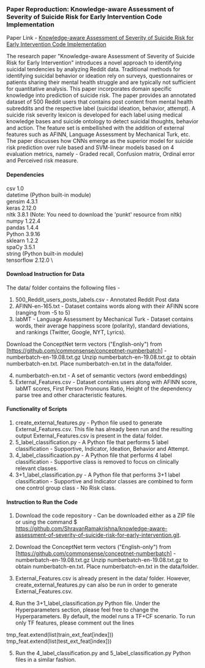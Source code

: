 ### Paper Reproduction: Knowledge-aware Assessment of Severity of Suicide Risk for Early Intervention Code Implementation 

Paper Link - [Knowledge-aware Assessment of Severity of Suicide Risk for Early Intervention Code Implementation](https://www.researchgate.net/publication/333076070_Knowledge-aware_Assessment_of_Severity_of_Suicide_Risk_for_Early_Intervention)

The research paper "Knowledge-aware Assessment of Severity of Suicide Risk for Early 
Intervention" introduces a novel approach to identifying suicidal tendencies by analyzing
Reddit data. Traditional methods for identifying suicidal behavior or ideation rely on surveys,
questionnaires or patients sharing their mental health struggle and are typically not sufficient for
quantitative analysis. This paper incorporates domain specific knowledge into prediction of
suicide risk. The paper provides an annotated dataset of 500 Reddit users that contains post
content from mental health subreddits and the respective label (suicidal ideation, behavior,
attempt). A suicide risk severity lexicon is developed for each label using medical knowledge
bases and suicide ontology to detect suicidal thoughts, behavior and action. The feature set is
embellished with the addition of external features such as AFINN, Language Assessment by
Mechanical Turk, etc. The paper discusses how CNNs emerge as the superior model for suicide
risk prediction over rule based and SVM-linear models based on 4 evaluation metrics, namely -
Graded recall, Confusion matrix, Ordinal error and Perceived risk measure.

#### Dependencies

csv 1.0 \
datetime (Python built-in module) \
gensim 4.3.1 \
keras 2.12.0 \
nltk 3.8.1 (Note: You need to download the 'punkt' resource from nltk) \
numpy 1.22.4 \
pandas 1.4.4 \
Python 3.9.16 \
sklearn 1.2.2 \
spaCy 3.5.1 \
string (Python built-in module) \
tensorflow 2.12.0 \

#### Download Instruction for Data

The data/ folder contains the following files - 

1. 500_Reddit_users_posts_labels.csv - Annotated Reddit Post data
2. AFINN-en-165.txt - Dataset contains words along with their AFINN score (ranging from -5 to 5)
3. labMT - Language Assessment by Mechanical Turk - Dataset contains words, their
average happiness score (polarity), standard deviations, and rankings (Twitter, Google,
NYT, Lyrics).

Download the ConceptNet term vectors ("English-only") 
from [https://github.com/commonsense/conceptnet-numberbatch] - numberbatch-en-19.08.txt.gz
Unzip numberbatch-en-19.08.txt.gz to obtain numberbatch-en.txt. Place numberbatch-en.txt in 
the data/folder. 

4. numberbatch-en.txt - A set of semantic vectors (word embeddings) 
5. External_Features.csv - Dataset contains users along with AFINN score, labMT scores,
First Person Pronouns Ratio, Height of the dependency parse tree and other characteristic features. 

#### Functionality of Scripts

1. create_external_features.py - Python file used to generate External_Features.csv. This file
has already been run and the resulting output External_Features.csv is present in the data/ folder. 
2. 5_label_classification.py - A Python file that performs 5 label classification - Supportive, 
Indicator, Ideation, Behavior and Attempt. 
3. 4_label_classificaation.py - A Python file that performs 4 label classification - Supportive 
class is removed to focus on clinically relevant classes. 
4. 3+1_label_classification.py - A Python file that performs 3+1 label classification - Supportive
and Indicator classes are combined to form one control group class - No Risk class. 

#### Instruction to Run the Code

1. Download the code repository - Can be downloaded either as a ZIP file or using the command 
$ https://github.com/ShravanRamakrishna/knowledge-aware-assessment-of-severity-of-suicide-risk-for-early-intervention.git. 

2. Download the ConceptNet term vectors ("English-only") 
from [https://github.com/commonsense/conceptnet-numberbatch] - numberbatch-en-19.08.txt.gz
Unzip numberbatch-en-19.08.txt.gz to obtain numberbatch-en.txt. Place numberbatch-en.txt in 
the data/folder. 

3. External_Features.csv is already present in the data/ folder. However, create_external_features.py 
can also be run in order to generate External_Features.csv. 

4. Run the 3+1_label_classification.py Python file. Under the Hyperparameters section, please feel 
free to change the Hyperparameters. By default, the model runs a TF+CF scenario. To run only TF features, 
please comment out the lines 

tmp_feat.extend(list(train_ext_feat[index]))
tmp_feat.extend(list(test_ext_feat[index]))

5. Run the 4_label_classification.py and 5_label_classification.py Python files in a similar fashion. 
